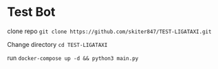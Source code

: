 # Test Bot

clone repo `git clone https://github.com/skiter847/TEST-LIGATAXI.git`

Change directory `cd TEST-LIGATAXI`

run `docker-compose up -d && python3 main.py`   




